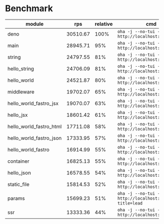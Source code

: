 # Benchmark
| module                  | rps      | relative | cmd                                                           |
| ----------------------- | -------- | -------- | ------------------------------------------------------------- |
| deno                    | 30510.67 | 100%     | `oha -j --no-tui -z 1m http://localhost:9000`                 |
| main                    | 28945.71 | 95%      | `oha -j --no-tui -z 1m http://localhost:9000`                 |
| string                  | 24797.55 | 81%      | `oha -j --no-tui -z 1m http://localhost:9000`                 |
| hello_string            | 24706.09 | 81%      | `oha -j --no-tui -z 1m http://localhost:9000`                 |
| hello_world             | 24521.87 | 80%      | `oha -j --no-tui -z 1m http://localhost:9000`                 |
| middleware              | 19702.07 | 65%      | `oha -j --no-tui -z 1m http://localhost:9000`                 |
| hello_world_fastro_jsx  | 19070.07 | 63%      | `oha -j --no-tui -z 1m http://localhost:9000`                 |
| hello_jsx               | 18601.42 | 61%      | `oha -j --no-tui -z 1m http://localhost:9000`                 |
| hello_world_fastro_html | 17711.08 | 58%      | `oha -j --no-tui -z 1m http://localhost:9000`                 |
| hello_world_fastro_json | 17333.95 | 57%      | `oha -j --no-tui -z 1m http://localhost:9000`                 |
| hello_world_fastro      | 16914.99 | 55%      | `oha -j --no-tui -z 1m http://localhost:9000`                 |
| container               | 16825.13 | 55%      | `oha -j --no-tui -z 1m http://localhost:9000`                 |
| hello_json              | 16578.55 | 54%      | `oha -j --no-tui -z 1m http://localhost:9000`                 |
| static_file             | 15814.53 | 52%      | `oha -j --no-tui -z 1m http://localhost:9000`                 |
| params                  | 15699.23 | 51%      | `oha -j --no-tui -z 1m http://localhost:9000/agus?title=lead` |
| ssr                     | 13333.36 | 44%      | `oha -j --no-tui -z 1m http://localhost:9000`                 |